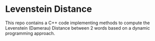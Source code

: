 # Levenstein Distance
This repo contains a C++ code implementing methods to compute the Levenstein (Damerau) Distance between 2 words based on a dynamic programming approach.
